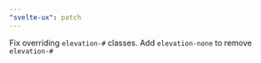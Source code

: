 ```yaml
---
"svelte-ux": patch
---
```


Fix overriding `elevation-#` classes. Add `elevation-none` to remove `elevation-#`
